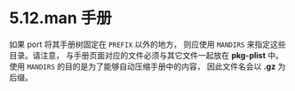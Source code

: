 # 5.12.man 手册

如果 port 将其手册树固定在 `PREFIX` 以外的地方， 则应使用 `MANDIRS` 来指定这些目录。请注意， 与手册页面对应的文件必须与其它文件一起放在 **pkg-plist** 中。使用 `MANDIRS` 的目的是为了能够自动压缩手册中的内容， 因此文件名会以 **.gz** 为后缀。

